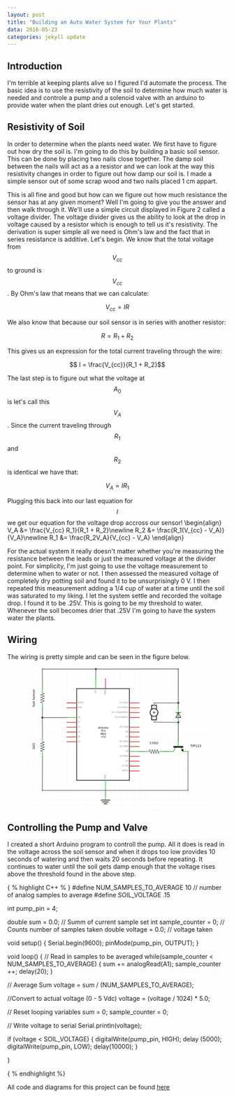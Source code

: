 ```yaml
---
layout: post
title: "Building an Auto Water System for Your Plants"
data: 2016-05-23
categories: jekyll update
---
```

<head>
  <script type="text/javascript"
          src="http://cdn.mathjax.org/mathjax/latest/MathJax.js?config=TeX-AMS-MML_HTMLorMML">
  </script>
</head>

## **Introduction**
I'm terrible at keeping plants alive so I figured I'd automate the process.  The basic idea is to use the resistivity of the soil to determine how much water is needed and controle a pump and a solenoid valve with an arduino to provide water when the plant dries out enough.  Let's get started.

## **Resistivity of Soil**
In order to determine when the plants need water.  We first have to figure out how dry the soil is.  I'm going to do this by building a basic soil sensor.  This can be done by placing two nails close together.  The damp soil between the nails will act as a a resistor and we can look at the way this resistivity changes in order to figure out how damp our soil is.  I made a simple sensor out of some scrap wood and two nails placed 1 cm appart.

This is all fine and good but how can we figure out how much resistance the sensor has at any given moment?  Well I'm going to give you the answer and then walk through it.  We'll use a simple circuit displayed in Figure 2 called a voltage divider.  The voltage divider gives us the ability to look at the drop in voltage caused by a resistor which is enough to tell us it's resistivity.  The derivation is super simple all we need is Ohm's law and the fact that in series resistance is additive.  Let's begin.  We know that the total voltage from $$V_{cc}$$ to ground is $$V_{cc}$$.  By Ohm's law that means that we can calculate:

$$V_{cc} = IR$$

We also know that because our soil sensor is in series with another resistor:

$$R = R_1 + R_2$$

This gives us an expression for the total current traveling through the wire:

$$ I = \frac{V_{cc}}{R_1 + R_2}$$

The last step is to figure out what the voltage at $$A_0$$ is let's call this $$V_A$$.  Since the current traveling through $$R_1$$ and $$R_2$$ is identical we have that:

$$V_A = IR_1$$

Plugging this back into our last equation for $$I$$ we get our equation for the voltage drop accross our sensor!
\begin{align}
V_A &= \frac{V_{cc} R_1}{R_1 + R_2}\newline
R_2 &= \frac{R_1(V_{cc} - V_A)}{V_A}\newline
R_1 &= \frac{R_2V_A}{V_{cc} - V_A}
\end{align}

For the actual system it really doesn't matter whether you're measuring the resistance between the leads or just the measured voltage at the divider point.  For simplicity, I'm just going to use the voltage measurement to determine when to water or not.  I then assessed the measured voltage of completely dry potting soil and found it to be unsurprisingly 0 V.  I then repeated this measurement adding a 1/4 cup of water at a time until the soil was saturated to my liking.  I let the system settle and recorded the voltage drop.  I found it to be .25V.  This is going to be my threshold to water.  Whenever the soil becomes drier that .25V I'm going to have the system water the plants.

## **Wiring**

The wiring is pretty simple and can be seen in the figure below.

<figure class="half">
	<img src="/assets/Auto_Water/Auto_Water_Wiring.png">
</figure>

## **Controlling the Pump and Valve**

I created a short Arduino program to controll the pump.  All it does is read in the voltage across the soil sensor and when it drops too low provides 10 seconds of watering and then waits 20 seconds before repeating.  It continues to water until the soil gets damp enough that the voltage rises above the threshold found in the above step.

{ % highlight C++ % }
#define NUM_SAMPLES_TO_AVERAGE 10  // number of analog samples to average
#define SOIL_VOLTAGE .15

int pump_pin = 4;

double sum = 0.0;                   // Summ of current sample set
int sample_counter = 0;             // Counts number of samples taken
double voltage = 0.0;               // voltage taken


void setup() {
  Serial.begin(9600);
  pinMode(pump_pin, OUTPUT);
}


void loop() {
  // Read in samples to be averaged
  while(sample_counter < NUM_SAMPLES_TO_AVERAGE) {
    sum += analogRead(A1);
    sample_counter ++;
    delay(20);
  }
  
  // Average Sum
  voltage = sum / (NUM_SAMPLES_TO_AVERAGE);
  
  //Convert to actual voltage (0 - 5 Vdc)
  voltage = (voltage / 1024) * 5.0;
  
  // Reset looping variables
  sum = 0;
  sample_counter = 0;
  
  // Write voltage to serial
  Serial.println(voltage);
  
  if (voltage < SOIL_VOLTAGE) {
    digitalWrite(pump_pin, HIGH);
    delay (5000);
    digitalWrite(pump_pin, LOW);
    delay(10000);
  } 
  
}

{ % endhighlight %}

All code and diagrams for this project can be found <a href='https://github.com/nbertagnolli/BlogPosts/tree/master/Auto_Water/Wiring'>here</a>













